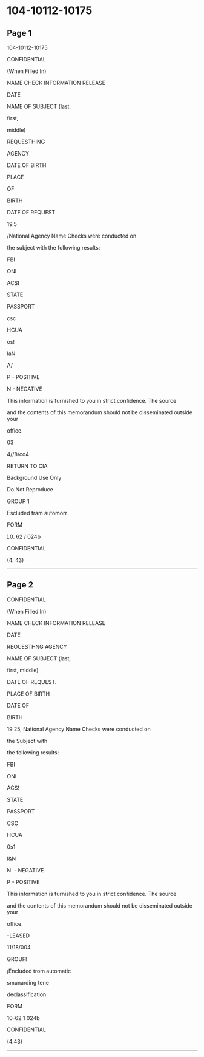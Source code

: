 # 104-10112-10175

## Page 1

104-10112-10175

CONFIDENTIAL

(When Filled In)

NAME CHECK INFORMATION RELEASE

DATE

NAME OF SUBJECT (last.

first,

middle)

REQUESTHING

AGENCY

DATE OF BIRTH

PLACE

OF

BIRTH

DATE OF REQUEST

19.5

/National Agency Name Checks were conducted on

the subject with the following results:

FBI

ONI

ACSI

STATE

PASSPORT

csc

HCUA

os!

IaN

A/

P - POSITIVE

N - NEGATIVE

This information is furnished to you in strict confidence. The source

and the contents of this memorandum should not be disseminated outside your

office.

03

4//8/co4

RETURN TO CIA

Background Use Only

Do Not Reproduce

GROUP 1

Escluded tram automorr

FORM

10. 62 / 024b

CONFIDENTIAL

(4. 43)

---

## Page 2

CONFIDENTIAL

(When Filled In)

NAME CHECK INFORMATION RELEASE

DATE

REOUESTHNG AGENCY

NAME OF SUBJECT (last,

first, middle)

DATE OF REQUEST.

PLACE OF BIRTH

DATE OF

BIRTH

19 25, National Agency Name Checks were conducted on

the Subject with

the following results:

FBI

ONI

ACS!

STATE

PASSPORT

CSC

HCUA

0s1

I&N

N. - NEGATIVE

P - POSITIVE

This information is furnished to you in strict confidence. The source

and the contents of this memorandum should not be disseminated outside your

office.

-LEASED

11/18/004

GROUF!

¡Encluded trom automatic

smunarding tene

declassification

FORM

10-62 1 024b

CONFIDENTIAL

(4.43)

---

